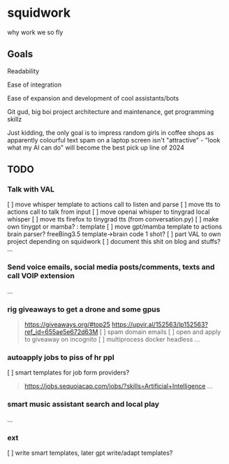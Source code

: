 # squidwork
<p>why work we so fly</p>

## Goals
<p> Readability</p>
<p> Ease of integration</p>
<p> Ease of expansion and development of cool assistants/bots </p>
<p> Git gud, big boi project architecture and maintenance, get programming skillz </p>
<p> Just kidding, the only goal is to impress random girls in coffee shops as apparently colourful text spam on a laptop screen isn't "attractive" - "look what my AI can do" will become the best pick up line of 2024</p>

## TODO
### Talk with VAL
[ ] move whisper template to actions call to listen and parse
[ ] move tts to actions call to talk from input
[ ] move openai whisper to tinygrad local whisper
[ ] move tts firefox to tinygrad tts (from conversation.py)
[ ] make own tinygpt or mamba? : template
[ ] move gpt/mamba template to actions brain parser? freeBing3.5 template->brain code 1 shot?
[ ] part VAL to own project depending on squidwork
[ ] document this shit on blog and stuffs? ...
### Send voice emails, social media posts/comments, texts and call VOIP extension
...
### rig giveaways to get a drone and some gpus
> https://giveaways.org/#top25
> https://upvir.al/152563/lp152563?ref_id=655ae5e672d63M
[ ] spam domain emails
[ ] open and apply to giveaway on incognito
[ ] multiprocess docker headless
...
### autoapply jobs to piss of hr ppl
[ ] smart templates for job form providers?
> https://jobs.sequoiacap.com/jobs/?skills=Artificial+Intelligence
...
### smart music assistant search and local play
...
### ext
[ ] write smart templates, later gpt write/adapt templates?